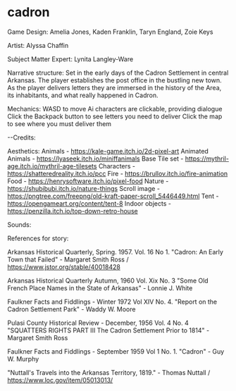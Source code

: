 # cadron

Game Design: Amelia Jones, Kaden Franklin, Taryn England, Zoie Keys

Artist: Alyssa Chaffin

Subject Matter Expert: Lynita Langley-Ware

Narrative structure:
  Set in the early days of the Cadron Settlement in central Arkansas. The player establishes the post office in the bustling new town. As the player delivers letters they are immersed in the history of the Area, its inhabitants, and what really happened in Cadron.

Mechanics:
  WASD to move
  Ai characters are clickable, providing dialogue
  Click the Backpack button to see letters you need to deliver
  Click the map to see where you must deliver them


--Credits:

Aesthetics:
Animals - https://kale-game.itch.io/2d-pixel-art
Animated Animals - https://lyaseek.itch.io/miniffanimals
Base Tile set - https://mythril-age.itch.io/mythril-age-tilesets
Characters - https://shatteredreality.itch.io/pcc
Fire - https://brullov.itch.io/fire-animation
Food - https://henrysoftware.itch.io/pixel-food
Nature - https://shubibubi.itch.io/nature-things
Scroll image - https://pngtree.com/freepng/old-kraft-paper-scroll_5446449.html
Tent - https://opengameart.org/content/tent-8
Indoor objects - https://penzilla.itch.io/top-down-retro-house

Sounds:


References for story:

Arkansas Historical Quarterly, Spring. 1957. Vol. 16 No 1. "Cadron: An Early Town that Failed" - Margaret Smith Ross / https://www.jstor.org/stable/40018428

Arkansas Historical Quarterly Autumn, 1960 Vol. Xix No. 3 "Some Old French Place Names in the State of Arkansas" - Lonnie J. White

Faulkner Facts and Fiddlings - Winter 1972 Vol XIV No. 4. "Report on the Cadron Settlement Park" - Waddy W. Moore

Pulasi County Historical Review - December, 1956 Vol. 4 No. 4  "SQUATTERS RIGHTS PART III The Cadron Settlement Prior to 1814" - Margaret Smith Ross

 Faulkner Facts and Fiddlings - September 1959 Vol 1 No. 1. "Cadron" - Guy W. Murphy

 "Nuttall's Travels into the Arkansas Territory, 1819." - Thomas Nuttall / https://www.loc.gov/item/05013013/
